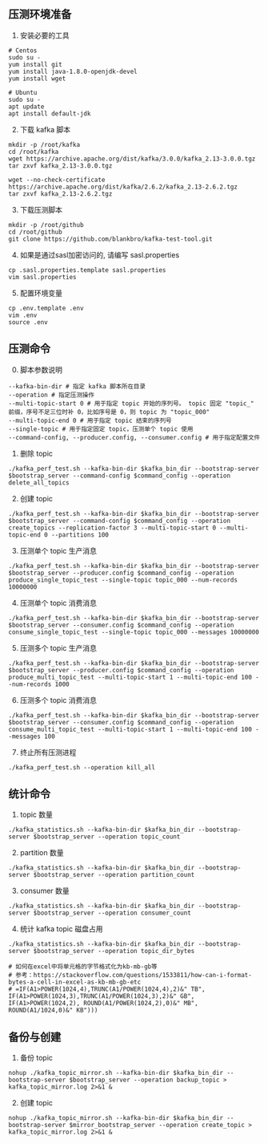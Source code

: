 ## 压测环境准备

1. 安装必要的工具

```shell
# Centos
sudo su -
yum install git
yum install java-1.8.0-openjdk-devel
yum install wget

# Ubuntu
sudo su -
apt update
apt install default-jdk
```

2. 下载 kafka 脚本

```shell
mkdir -p /root/kafka
cd /root/kafka
wget https://archive.apache.org/dist/kafka/3.0.0/kafka_2.13-3.0.0.tgz
tar zxvf kafka_2.13-3.0.0.tgz

wget --no-check-certificate https://archive.apache.org/dist/kafka/2.6.2/kafka_2.13-2.6.2.tgz
tar zxvf kafka_2.13-2.6.2.tgz
```

3. 下载压测脚本

```shell
mkdir -p /root/github
cd /root/github
git clone https://github.com/blankbro/kafka-test-tool.git
```

4. 如果是通过sasl加密访问的, 请编写 sasl.properties

```shell
cp .sasl.properties.template sasl.properties
vim sasl.properties
```

5. 配置环境变量

```shell
cp .env.template .env
vim .env
source .env
```

## 压测命令

0. 脚本参数说明

```shell
--kafka-bin-dir # 指定 kafka 脚本所在目录
--operation # 指定压测操作
--multi-topic-start 0 # 用于指定 topic 开始的序列号。 topic 固定 "topic_" 前缀，序号不足三位时补 0，比如序号是 0，则 topic 为 "topic_000"
--multi-topic-end 0 # 用于指定 topic 结束的序列号
--single-topic # 用于指定固定 topic，压测单个 topic 使用
--command-config, --producer.config, --consumer.config # 用于指定配置文件 
```

1. 删除 topic

```shell
./kafka_perf_test.sh --kafka-bin-dir $kafka_bin_dir --bootstrap-server $bootstrap_server --command-config $command_config --operation delete_all_topics
```

2. 创建 topic

```shell
./kafka_perf_test.sh --kafka-bin-dir $kafka_bin_dir --bootstrap-server $bootstrap_server --command-config $command_config --operation create_topics --replication-factor 3 --multi-topic-start 0 --multi-topic-end 0 --partitions 100
```

3. 压测单个 topic 生产消息

```shell
./kafka_perf_test.sh --kafka-bin-dir $kafka_bin_dir --bootstrap-server $bootstrap_server --producer.config $command_config --operation produce_single_topic_test --single-topic topic_000 --num-records 10000000
```

4. 压测单个 topic 消费消息

```shell
./kafka_perf_test.sh --kafka-bin-dir $kafka_bin_dir --bootstrap-server $bootstrap_server --consumer.config $command_config --operation consume_single_topic_test --single-topic topic_000 --messages 10000000
```

5. 压测多个 topic 生产消息

```shell
./kafka_perf_test.sh --kafka-bin-dir $kafka_bin_dir --bootstrap-server $bootstrap_server --producer.config $command_config --operation produce_multi_topic_test --multi-topic-start 1 --multi-topic-end 100 --num-records 1000
```

6. 压测多个 topic 消费消息

```shell
./kafka_perf_test.sh --kafka-bin-dir $kafka_bin_dir --bootstrap-server $bootstrap_server --consumer.config $command_config --operation consume_multi_topic_test --multi-topic-start 1 --multi-topic-end 100 --messages 100
```

7. 终止所有压测进程

```shell
./kafka_perf_test.sh --operation kill_all
```

## 统计命令

1. topic 数量

```shell
./kafka_statistics.sh --kafka-bin-dir $kafka_bin_dir --bootstrap-server $bootstrap_server --operation topic_count 
```

2. partition 数量

```shell
./kafka_statistics.sh --kafka-bin-dir $kafka_bin_dir --bootstrap-server $bootstrap_server --operation partition_count 
```

3. consumer 数量

```shell
./kafka_statistics.sh --kafka-bin-dir $kafka_bin_dir --bootstrap-server $bootstrap_server --operation consumer_count 
```

4. 统计 kafka topic 磁盘占用

```shell
./kafka_statistics.sh --kafka-bin-dir $kafka_bin_dir --bootstrap-server $bootstrap_server --operation topic_dir_bytes 

# 如何在excel中将单元格的字节格式化为kb-mb-gb等
# 参考：https://stackoverflow.com/questions/1533811/how-can-i-format-bytes-a-cell-in-excel-as-kb-mb-gb-etc
# =IF(A1>POWER(1024,4),TRUNC(A1/POWER(1024,4),2)&" TB", IF(A1>POWER(1024,3),TRUNC(A1/POWER(1024,3),2)&" GB", IF(A1>POWER(1024,2), ROUND(A1/POWER(1024,2),0)&" MB", ROUND(A1/1024,0)&" KB")))
```

## 备份与创建

1. 备份 topic

```shell
nohup ./kafka_topic_mirror.sh --kafka-bin-dir $kafka_bin_dir --bootstrap-server $bootstrap_server --operation backup_topic > kafka_topic_mirror.log 2>&1 &
```

2. 创建 topic

```shell
nohup ./kafka_topic_mirror.sh --kafka-bin-dir $kafka_bin_dir --bootstrap-server $mirror_bootstrap_server --operation create_topic > kafka_topic_mirror.log 2>&1 &
```